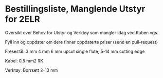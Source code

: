 # Bestillingsliste, Manglende Utstyr for 2ELR
Oversikt over Behov for Utstyr og Verktøy som mangler idag ved Kuben vgs.

Fyll inn og oppdater om dere finner oppdaterte priser (send en pull-request)

Fresestål:
3 mm
4 mm
6 mm upcut single flute, 5-14 mm cutting edge

Kabel:
0,5 mm2 RK

Verktøy:
Borrsett 2-13 mm


